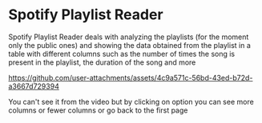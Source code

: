 # Spotify Playlist Reader

Spotify Playlist Reader deals with analyzing the playlists (for the moment only the public ones) and showing the data obtained from the playlist in a table with different columns such as the number of times the song is present in the playlist, the duration of the song and more

https://github.com/user-attachments/assets/4c9a571c-56bd-43ed-b72d-a3667d729394

You can't see it from the video but by clicking on option you can see more columns or fewer columns or go back to the first page
